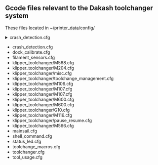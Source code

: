 
<h2>Gcode files relevant to the Dakash toolchanger system</h2>

These files located in ~/printer_data/config/


<details> <summary>crash_detection.cfg</summary> INTELLIGENT ERROR DETECTION
<details> <summary>VARIABLES_LIST</summary> 
 
[gcode_macro VARIABLES_LIST]
variable_tools:[0,1]
variable_active_tool:-1
variable_tc_state:0 #-1:Error, 0: Operational
variable_tc_error_code:0 # 0: No Error, 1: No Tool Attached to Carriage, 2: Tool Dock Failure, 3: Multiple Tools Attached  
variable_global_z_offset:0
variable_error_tools:[]
variable_t0_used_in_print:0
variable_t1_used_in_print:0
variable_print_status:0
variable_current_layer:0
variable_current_bed_temp:0
variable_pause_type:0 # 0: No Error, 1:ToolChanger Error 2: Filament Error

gcode:
</details> </details>

- crash_detection.cfg
- dock_calibrate.cfg
- filament_sensors.cfg
- klipper_toolchanger/M568.cfg
- klipper_toolchanger/M204.cfg
- klipper_toolchanger/misc.cfg
- klipper_toolchanger/toolchange_management.cfg
- klipper_toolchanger/M106.cfg
- klipper_toolchanger/M107.cfg
- klipper_toolchanger/M107.cfg
- klipper_toolchanger/M600.cfg
- klipper_toolchanger/M600.cfg
- klipper_toolchanger/G10.cfg
- klipper_toolchanger/M116.cfg
- klipper_toolchanger/pause_resume.cfg
- klipper_toolchanger/M566.cfg
- mainsail.cfg
- shell_command.cfg
- status_led.cfg
- toolchange_macros.cfg
- toolchanger.cfg
- tool_usage.cfg
